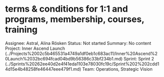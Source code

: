 # terms & conditions for 1:1 and programs, membership, courses, training

Assignee: Astral, Alina Rösken
Status: Not started
Summary: No content
Project: Inner Ascend Launch (../Projects%2002c5b465531a4749a1df0eb1c683ac11/Inner%20Ascend%20Launch%2032bc694fcad04bd9b56386c33bf234b1.md)
Sprint: Sprint 2 (../Sprints%20262ee40d2e4f41eda1103e78030fc19c/Sprint%202%202cdd14d15e4b48258fe46447eee479f1.md)
Team: Operations, Strategic Vision
